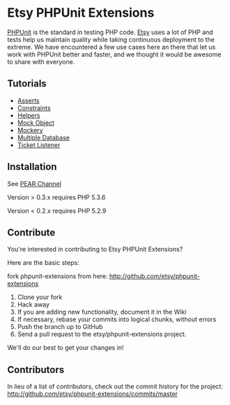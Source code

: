 Etsy PHPUnit Extensions
=======================

[PHPUnit][phpunit] is the standard in testing PHP code. [Etsy][etsy] uses a lot of PHP and tests help us maintain quality while taking continuous deployment to the extreme.  We have encountered a few use cases here an there that let us work with PHPUnit better and faster, and we thought it would be awesome to share with everyone.

Tutorials
--------------------
* [Asserts](https://github.com/etsy/phpunit-extensions/wiki/Asserts)
* [Constraints](https://github.com/etsy/phpunit-extensions/wiki/Constraints)
* [Helpers](https://github.com/etsy/phpunit-extensions/wiki/Helpers)
* [Mock Object](https://github.com/etsy/phpunit-extensions/wiki/Mock-Object)
* [Mockery](https://github.com/etsy/phpunit-extensions/wiki/Mockery)
* [Multiple Database](https://github.com/etsy/phpunit-extensions/wiki/Multiple-Database)
* [Ticket Listener](https://github.com/etsy/phpunit-extensions/wiki/Ticket-Listener)

Installation
-------------------
See [PEAR Channel](http://etsy.github.com/phpunit-extensions)


Version > 0.3.x requires PHP 5.3.6

Version < 0.2.x requires PHP 5.2.9

Contribute
--------------------

You're interested in contributing to Etsy PHPUnit Extensions? 

Here are the basic steps:

fork phpunit-extensions from here: http://github.com/etsy/phpunit-extensions

1. Clone your fork
2. Hack away
3. If you are adding new functionality, document it in the Wiki
4. If necessary, rebase your commits into logical chunks, without errors
5. Push the branch up to GitHub
6. Send a pull request to the etsy/phpunit-extensions project.

We'll do our best to get your changes in!

[phpunit]: https://github.com/sebastianbergmann/phpunit
[etsy]: http://www.etsy.com
[blog post]: TBD


Contributors
-----------------

In lieu of a list of contributors, check out the commit history for the project: 
http://github.com/etsy/phpunit-extensions/commits/master
